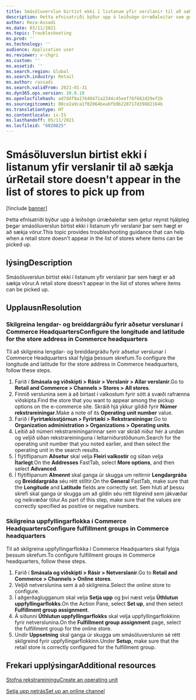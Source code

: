 ```yaml
---
title: Smásöluverslun birtist ekki í listanum yfir verslanir til að sækja úr
description: Þetta efnisatriði býður upp á leiðsögn úrræðaleitar sem getur reynst hjálpleg þegar smásöluverslun birtist ekki í listanum yfir verslanir þar sem hægt er að sækja vörur.
author: Reza-Assadi
ms.date: 03/11/2021
ms.topic: Troubleshooting
ms.prod: ''
ms.technology: ''
audience: Application user
ms.reviewer: v-chgri
ms.custom: ''
ms.assetid: ''
ms.search.region: Global
ms.search.industry: Retail
ms.author: rassadi
ms.search.validFrom: 2021-01-31
ms.dyn365.ops.version: 10.0.18
ms.openlocfilehash: ad7ddf8a17640471a2344c45eef76f682d29ef2b
ms.sourcegitcommit: 08ce2a9ca1f02064beabfb9b228717d39882164b
ms.translationtype: HT
ms.contentlocale: is-IS
ms.lasthandoff: 05/11/2021
ms.locfileid: "6020825"
---
```

# <a name="retail-store-doesnt-appear-in-the-list-of-stores-to-pick-up-from"></a><span data-ttu-id="92026-103">Smásöluverslun birtist ekki í listanum yfir verslanir til að sækja úr</span><span class="sxs-lookup"><span data-stu-id="92026-103">Retail store doesn't appear in the list of stores to pick up from</span></span>

[!include [banner](../../includes/banner.md)]

<span data-ttu-id="92026-104">Þetta efnisatriði býður upp á leiðsögn úrræðaleitar sem getur reynst hjálpleg þegar smásöluverslun birtist ekki í listanum yfir verslanir þar sem hægt er að sækja vörur.</span><span class="sxs-lookup"><span data-stu-id="92026-104">This topic provides troubleshooting guidance that can help when a retail store doesn't appear in the list of stores where items can be picked up.</span></span>

## <a name="description"></a><span data-ttu-id="92026-105">lýsing</span><span class="sxs-lookup"><span data-stu-id="92026-105">Description</span></span>

<span data-ttu-id="92026-106">Smásöluverslun birtist ekki í listanum yfir verslanir þar sem hægt er að sækja vörur.</span><span class="sxs-lookup"><span data-stu-id="92026-106">A retail store doesn't appear in the list of stores where items can be picked up.</span></span>

## <a name="resolution"></a><span data-ttu-id="92026-107">Upplausn</span><span class="sxs-lookup"><span data-stu-id="92026-107">Resolution</span></span>

### <a name="configure-the-longitude-and-latitude-for-the-store-address-in-commerce-headquarters"></a><span data-ttu-id="92026-108">Skilgreina lengdar- og breiddargráðu fyrir aðsetur verslunar í Commerce Headquarters</span><span class="sxs-lookup"><span data-stu-id="92026-108">Configure the longitude and latitude for the store address in Commerce headquarters</span></span>

<span data-ttu-id="92026-109">Til að skilgreina lengdar- og breiddargráðu fyrir aðsetur verslunar í Commerce Headquarters skal fylgja þessum skrefum.</span><span class="sxs-lookup"><span data-stu-id="92026-109">To configure the longitude and latitude for the store address in Commerce headquarters, follow these steps.</span></span>

1. <span data-ttu-id="92026-110">Farið í **Smásala og viðskipti \> Rásir \> Verslanir \> Allar verslanir**.</span><span class="sxs-lookup"><span data-stu-id="92026-110">Go to **Retail and Commerce \> Channels \> Stores \> All stores**.</span></span>
1. <span data-ttu-id="92026-111">Finnið verslunina sem á að birtast í valkostum fyrir sótt á svæði rafrænna viðskipta.</span><span class="sxs-lookup"><span data-stu-id="92026-111">Find the store that you want to appear among the pickup options on the e-commerce site.</span></span> <span data-ttu-id="92026-112">Skráið hjá ykkur gildið fyrir **Númer rekstrareiningar**.</span><span class="sxs-lookup"><span data-stu-id="92026-112">Make a note of its **Operating unit number** value.</span></span>
1. <span data-ttu-id="92026-113">Farið í **Fyrirtækisstjórnun \> Fyrirtæki \> Rekstrareiningar**.</span><span class="sxs-lookup"><span data-stu-id="92026-113">Go to **Organization administration \> Organizations \> Operating units**.</span></span>
1. <span data-ttu-id="92026-114">Leitið að númeri rekstrareiningarinnar sem var skráð niður hér á undan og veljið síðan rekstrareininguna í leitarniðurstöðunum.</span><span class="sxs-lookup"><span data-stu-id="92026-114">Search for the operating unit number that you noted earlier, and then select the operating unit in the search results.</span></span>
1. <span data-ttu-id="92026-115">Í flýtiflipanum **Aðsetur** skal velja **Fleiri valkostir** og síðan velja **Ítarlegt**.</span><span class="sxs-lookup"><span data-stu-id="92026-115">On the **Addresses** FastTab, select **More options**, and then select **Advanced**.</span></span>
1. <span data-ttu-id="92026-116">Í flýtiflipanum **Almennt** skal ganga úr skugga um reitirnir **Lengdargráða** og **Breiddargráða** séu rétt stilltir.</span><span class="sxs-lookup"><span data-stu-id="92026-116">On the **General** FastTab, make sure that the **Longitude** and **Latitude** fields are correctly set.</span></span> <span data-ttu-id="92026-117">Sem hluti af þessu skrefi skal ganga úr skugga um að gildin séu rétt tilgreind sem jákvæðar og neikvæðar tölur.</span><span class="sxs-lookup"><span data-stu-id="92026-117">As part of this step, make sure that the values are correctly specified as positive or negative numbers.</span></span>

### <a name="configure-fulfillment-groups-in-commerce-headquarters"></a><span data-ttu-id="92026-118">Skilgreina uppfyllingarflokka í Commerce Headquarters</span><span class="sxs-lookup"><span data-stu-id="92026-118">Configure fulfillment groups in Commerce headquarters</span></span>

<span data-ttu-id="92026-119">Til að skilgreina uppfyllingarflokka í Commerce Headquarters skal fylgja þessum skrefum.</span><span class="sxs-lookup"><span data-stu-id="92026-119">To configure fulfillment groups in Commerce headquarters, follow these steps.</span></span>

1. <span data-ttu-id="92026-120">Farið í **Smásala og viðskipti \> Rásir \> Netverslanir**.</span><span class="sxs-lookup"><span data-stu-id="92026-120">Go to **Retail and Commerce \> Channels \> Online stores**.</span></span>
1. <span data-ttu-id="92026-121">Veljið netverslunina sem á að skilgreina.</span><span class="sxs-lookup"><span data-stu-id="92026-121">Select the online store to configure.</span></span>
1. <span data-ttu-id="92026-122">Í aðgerðaglugganum skal velja **Setja upp** og því næst velja **Úthlutun uppfyllingarflokks**.</span><span class="sxs-lookup"><span data-stu-id="92026-122">On the Action Pane, select **Set up**, and then select **Fulfillment group assignment**.</span></span>
1. <span data-ttu-id="92026-123">Á síðunni **Úthlutun uppfyllingarflokks** skal velja uppfyllingarflokkinn fyrir netverslunina.</span><span class="sxs-lookup"><span data-stu-id="92026-123">On the **Fulfillment group assignment** page, select the fulfillment group for the online store.</span></span>
1. <span data-ttu-id="92026-124">Undir **Uppsetning** skal ganga úr skugga um smásöluverslunin sé rétt skilgreind fyrir uppfyllingarflokkinn.</span><span class="sxs-lookup"><span data-stu-id="92026-124">Under **Setup**, make sure that the retail store is correctly configured for the fulfillment group.</span></span>

## <a name="additional-resources"></a><span data-ttu-id="92026-125">Frekari upplýsingar</span><span class="sxs-lookup"><span data-stu-id="92026-125">Additional resources</span></span> 

[<span data-ttu-id="92026-126">Stofna rekstrareiningu</span><span class="sxs-lookup"><span data-stu-id="92026-126">Create an operating unit</span></span>](../../fin-ops-core/fin-ops/organization-administration/tasks/create-operating-unit.md)

[<span data-ttu-id="92026-127">Setja upp netrás</span><span class="sxs-lookup"><span data-stu-id="92026-127">Set up an online channel</span></span>](../channel-setup-online.md)